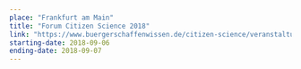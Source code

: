 ```yaml
---
place: "Frankfurt am Main"
title: "Forum Citizen Science 2018"
link: "https://www.buergerschaffenwissen.de/citizen-science/veranstaltungen/forum-citizen-science-2018"
starting-date: 2018-09-06
ending-date: 2018-09-07
---
```

